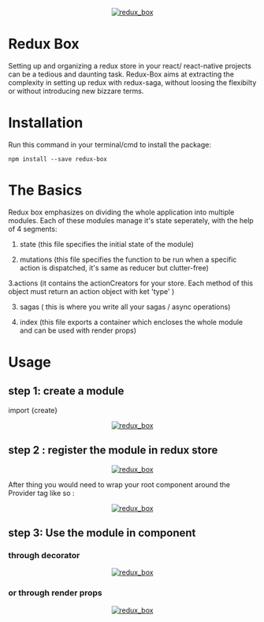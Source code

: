 <p align="center"><a href="#" target="_blank">
	<img src="https://image.ibb.co/e4Nce6/redux_box.png" alt="redux_box" border="0">
</a></p>

# Redux Box
Setting up and organizing a redux store in your react/ react-native projects can be a tedious and daunting task. 
Redux-Box aims at extracting the complexity in setting up redux with redux-saga, without loosing the flexibilty or without introducing new bizzare terms.

# Installation
Run this command in your terminal/cmd to install the package:
```
npm install --save redux-box
```

# The Basics

Redux box emphasizes on dividing the whole application into multiple modules. Each of these modules manage it's state seperately, with the help of 4 segments:

1. state 
(this  file specifies the initial state of the module)

2. mutations 
(this file specifies the function to be run when a specific action is dispatched, it's same as reducer but clutter-free)

3.actions
(it contains the actionCreators for your store. Each method of this object must return an action object with ket 'type' )

3. sagas 
( this is where you write all your sagas / async operations)

4. index 
(this file exports a container which encloses the whole module and can be used with render props)

# Usage
## step 1: create a module
import {create}
<p align="center"><a href="#" target="_blank">
	<img src="https://image.ibb.co/iSEC1w/user_Store.png" alt="redux_box" border="0">
</a></p>

## step 2 : register the module in redux store

<p align="center"><a href="#" target="_blank">
	<img src="https://image.ibb.co/eP2RTb/tie_All_Stores.png" alt="redux_box" border="0">
</a></p>

After thing you would need to wrap your root component around the Provider  tag like so :
<p align="center"><a href="#" target="_blank">
	<img src="https://image.ibb.co/doEqob/provider.png" alt="redux_box" border="0">
</a></p>

## step 3: Use the module in component

### through decorator
<p align="center"><a href="#" target="_blank">
	<img src="https://image.ibb.co/jB5fob/usage.png" alt="redux_box" border="0">
</a></p>

### or through render props

<p align="center"><a href="#" target="_blank">
	<img src="https://preview.ibb.co/dCMWuG/use_With_Render_Props.png" alt="redux_box" border="0">
</a></p>


